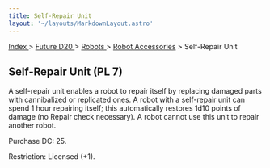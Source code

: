 ```yaml
---
title: Self-Repair Unit
layout: '~/layouts/MarkdownLayout.astro'
---
```


[ Index ](/) > [ Future D20 ](/future.d20.srd) > [ Robots ](/future.d20.srd/robots) > [ Robot Accessories](/future.d20.srd/robots/robot.accessories) > Self-Repair Unit

##  Self-Repair Unit (PL 7)

A self-repair unit enables a robot to repair itself by replacing damaged parts
with cannibalized or replicated ones. A robot with a self-repair unit can
spend 1 hour repairing itself; this automatically restores 1d10 points of
damage (no Repair check necessary). A robot cannot use this unit to repair
another robot.

Purchase DC: 25.

Restriction: Licensed (+1).

